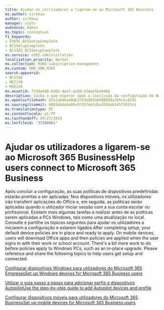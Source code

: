 ```yaml
---
title: Ajudar os utilizadores a ligarem-se ao Microsoft 365 Business
ms.author: sirkkuw
author: sirkkuw
manager: scotv
audience: Admin
ms.topic: conceptual
f1_keywords:
- O365E_BCSSetupComplete
- BCSSetupComplete
- BCS365_BCSSetupComplete
ms.service: o365-administration
localization_priority: Normal
ms.collection: M365-subscription-management
ms.custom: OKR_SMB_M365
search.appverid:
- BCS160
- MET150
- MOE150
ms.assetid: f338e660-6483-4eef-acb9-53dee5bd4408
description: Saiba o que esperar após a conclusão da configuração do Business Cloud Suite.
ms.openlocfilehash: 62a1a64bea0db3793e903469d8898a789cbc4242
ms.sourcegitcommit: 6003d6da0a85c97357eb3dba3918eb145f381fe1
ms.translationtype: MT
ms.contentlocale: pt-PT
ms.lasthandoff: 09/27/2019
ms.locfileid: "37288061"
---
```

# <a name="help-users-connect-to-microsoft-365-business"></a><span data-ttu-id="5f5a6-103">Ajudar os utilizadores a ligarem-se ao Microsoft 365 Business</span><span class="sxs-lookup"><span data-stu-id="5f5a6-103">Help users connect to Microsoft 365 Business</span></span>

<span data-ttu-id="5f5a6-p101">Após concluir a configuração, as suas políticas de dispositivos predefinidas estarão prontas a ser aplicadas. Nos dispositivos móveis, os utilizadores irão transferir aplicações do Office e, em seguida, as políticas serão aplicadas quando o utilizador iniciar sessão com a sua conta escolar ou profissional. Existem mais algumas tarefas a realizar antes de as políticas serem aplicadas a PCs Windows, tais como uma atualização no local. Consulte e partilhe os tópicos seguintes para ajudar os utilizadores a iniciarem a configuração e estarem ligados.</span><span class="sxs-lookup"><span data-stu-id="5f5a6-p101">After completing setup, your default device policies are in place and ready to apply. On mobile devices, users will download Office apps and then policies are applied when the user signs in with their work or school account. There's a bit more work to do before policies apply to Windows PCs, such as an in-place upgrade. Please reference and share the following topics to help users get setup and connected.</span></span>
  
[<span data-ttu-id="5f5a6-108">Configurar dispositivos Windows para utilizadores do Microsoft 365 Empresas</span><span class="sxs-lookup"><span data-stu-id="5f5a6-108">Set up Windows devices for Microsoft 365 Business users</span></span>](set-up-windows-devices.md)
  
[<span data-ttu-id="5f5a6-109">Utilizar o guia passo a passo para adicionar perfis e dispositivos Autopilot</span><span class="sxs-lookup"><span data-stu-id="5f5a6-109">Use the step-by-step guide to add Autopilot devices and profile</span></span>](add-autopilot-devices-and-profile.md)
  
[<span data-ttu-id="5f5a6-110">Configurar dispositivos móveis para utilizadores do Microsoft 365 Business</span><span class="sxs-lookup"><span data-stu-id="5f5a6-110">Set up mobile devices for Microsoft 365 Business users</span></span>](set-up-mobile-devices.md)
  


